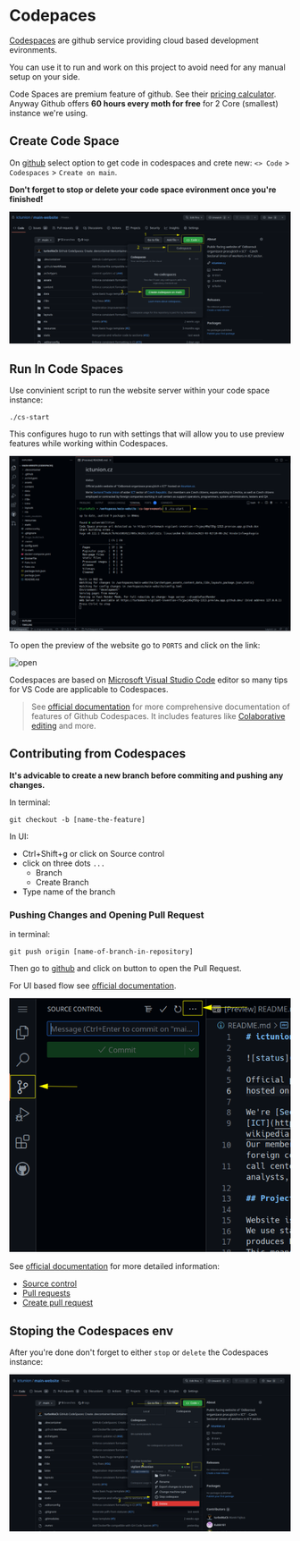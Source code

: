 # Codepaces

[Codespaces](https://github.com/features/codespaces) are github service
providing cloud based development evironments.

You can use it to run and work on this project to avoid need for any manual setup on your side.

Code Spaces are premium feature of github. See their [pricing calculator](https://github.com/pricing/calculator).
Anyway Github offers __60 hours every moth for free__ for 2 Core (smallest) instance we're using.

## Create Code Space

On [github](https://github.com/ictunion/main-website) select option to get code in codespaces and crete new:
`<> Code` > `Codespaces` > `Create on main`.

__Don't forget to stop or delete your code space evironment once you're finished!__

![create](./codespaces-create.png)

## Run In Code Spaces

Use convinient script to run the website server within your code space instance:

```
./cs-start
```

This configures hugo to run with settings that will allow you to use preview features while working within
Codespaces.

![start](./codespaces-start.png)

To open the preview of the website go to `PORTS` and click on the link:

![open](./codespaces-open.ong)

Codespaces are based on [Microsoft Visual Studio Code](https://code.visualstudio.com/) editor so many tips for VS Code are applicable to Codespaces.

> See [official documentation](https://docs.github.com/en/codespaces/developing-in-codespaces/developing-in-a-codespace)
> for more comprehensive documentation of features of Github Codespaces. It includes features like
> [Colaborative editing](https://docs.github.com/en/codespaces/developing-in-codespaces/working-collaboratively-in-a-codespace)
> and more.

## Contributing from Codespaces

**It's advicable to create a new branch before commiting and pushing any changes.**

In terminal:

```
git checkout -b [name-the-feature]
```

In UI:

- Ctrl+Shift+g or click on Source control
- click on three dots `...`
    - Branch
    - Create Branch
- Type name of the branch


### Pushing Changes and Opening Pull Request

in terminal:

```
git push origin [name-of-branch-in-repository]
```

Then go to [github](https://github.com/ictunion/main-website) and click on button to open the Pull Request.

For UI based flow see [official documentation](https://docs.github.com/en/codespaces/developing-in-codespaces/using-github-codespaces-for-pull-requests#opening-a-pull-request-in-codespaces).

![branch](./codespaces-branch.png)

See [official documentation](https://docs.github.com/en/codespaces/developing-in-codespaces/using-source-control-in-your-codespace)
for more detailed information:

- [Source control](https://docs.github.com/en/codespaces/developing-in-codespaces/using-source-control-in-your-codespace)
- [Pull requests](https://docs.github.com/en/codespaces/developing-in-codespaces/using-github-codespaces-for-pull-requests)
- [Create pull request](https://docs.github.com/en/codespaces/developing-in-codespaces/using-source-control-in-your-codespace#raising-a-pull-request)

## Stoping the Codespaces env

After you're done don't forget to either `stop` or `delete` the Codespaces instance:

![kill](./codespaces-kill.png)
